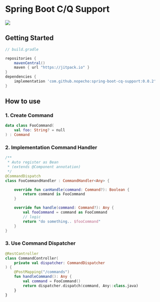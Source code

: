 # Spring Boot C/Q Support

[![](https://jitpack.io/v/nopecho/spring-boot-cq-support.svg)](https://jitpack.io/#nopecho/spring-boot-cq-support)

## Getting Started

```groovy
// build.gradle

repositories {
    mavenCentral()
    maven { url "https://jitpack.io" }
}
dependencies {
    implementation 'com.github.nopecho:spring-boot-cq-support:0.0.2'
}
```

## How to use

### 1. Create Command

```kotlin
data class FooCommand(
    val foo: String? = null
) : Command
```

### 2. Implementation Command Handler

```kotlin
/**
 * Auto register as Bean
 * (extends @Component annotation)
 */
@CommandDispatch
class FooCommandHandler : CommandHandler<Any> {

    override fun canHandle(command: Command?): Boolean {
        return command is FooCommand
    }

    override fun handle(command: Command?): Any {
        val fooCommand = command as FooCommand
        // logic
        return "do something.. $fooCommand"
    }
}
```

### 3. Use Command Dispatcher

```kotlin
@RestController
class CommandController(
    private val dispatcher: CommandDispatcher
) {
    @PostMapping("/commands")
    fun handleCommand(): Any {
        val command = FooCommand()
        return dispatcher.dispatch(command, Any::class.java)
    }
}
```
